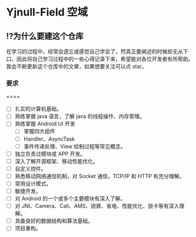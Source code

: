 # Yjnull-Field 空域

## :interrobang:为什么要建这个仓库
在学习的过程中，经常会遗忘或感觉自己学会了，然真正要阐述的时候却无从下口，因此将自己学习过程中的一些心得记录下来，希望能对各位开发者有所帮助。我会不断更新这个仓库中的文章，如果想要关注可以点 star。

### 要求
====
- [ ] 扎实的计算机基础。
- [ ] 熟练掌握 java 语言，了解 java 的线程操作、内存管理。
- [ ] 熟练掌握 Android UI 开发
  - [ ] 掌握四大组件
  - [ ] Handler、AsyncTask
  - [ ] 事件传递处理、View 绘制过程等常见概念。
- [ ] 独立负责过模块或 APP 开发。
- [ ] 深入了解开源框架、移动性能优化。
- [ ] 自定义控件。
- [ ] 熟悉移动网络通信机制，对 Socket 通信，TCP/IP 和 HTTP 有充分理解。
- [ ] 常用设计模式。
- [ ] 敏捷开发。
- [ ] 对 Android 的一个或多个主要模块有深入了解。
- [ ] 对 JNI、Camera、Call、AMS、锁屏、省电、性能优化、锁卡等有深入理解。
- [ ] 具备良好的数据结构和算法基础。
- [ ] 项目重构。
